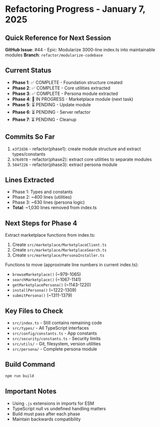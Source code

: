 # Refactoring Progress - January 7, 2025

## Quick Reference for Next Session

**GitHub Issue**: #44 - Epic: Modularize 3000-line index.ts into maintainable modules
**Branch**: `refactor/modularize-codebase`

## Current Status
- **Phase 1**: ✅ COMPLETE - Foundation structure created
- **Phase 2**: ✅ COMPLETE - Core utilities extracted
- **Phase 3**: ✅ COMPLETE - Persona module extracted
- **Phase 4**: 🔄 IN PROGRESS - Marketplace module (next task)
- **Phase 5**: ⏳ PENDING - Update module
- **Phase 6**: ⏳ PENDING - Server refactor
- **Phase 7**: ⏳ PENDING - Cleanup

## Commits So Far
1. `e3f2d36` - refactor(phase1): create module structure and extract types/constants
2. `b76d978` - refactor(phase2): extract core utilities to separate modules
3. `584f226` - refactor(phase3): extract persona module

## Lines Extracted
- Phase 1: Types and constants
- Phase 2: ~400 lines (utilities)
- Phase 3: ~630 lines (persona logic)
- **Total**: ~1,030 lines removed from index.ts

## Next Steps for Phase 4
Extract marketplace functions from index.ts:
1. Create `src/marketplace/MarketplaceClient.ts`
2. Create `src/marketplace/MarketplaceSearch.ts`
3. Create `src/marketplace/PersonaInstaller.ts`

Functions to move (approximate line numbers in current index.ts):
- `browseMarketplace()` (~979-1065)
- `searchMarketplace()` (~1067-1141)
- `getMarketplacePersona()` (~1143-1220)
- `installPersona()` (~1222-1309)
- `submitPersona()` (~1311-1379)

## Key Files to Check
- `src/index.ts` - Still contains remaining code
- `src/types/` - All TypeScript interfaces
- `src/config/constants.ts` - App constants
- `src/security/constants.ts` - Security limits
- `src/utils/` - Git, filesystem, version utilities
- `src/persona/` - Complete persona module

## Build Command
```bash
npm run build
```

## Important Notes
- Using `.js` extensions in imports for ESM
- TypeScript null vs undefined handling matters
- Build must pass after each phase
- Maintain backwards compatibility